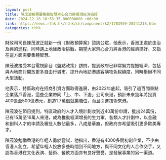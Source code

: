 ```yaml
---
layout: post
title: 陳茂波稱需要集體智慧齊心合力將香港經濟搞好
date: 2024-12-18 10:58:35.000000000 +08:00
link: https://news.rthk.hk/rthk/ch/component/k2/1783959-20241218.htm
categories: rthk
---
```


財政司司長陳茂波正就新一份《財政預算案》諮詢公眾，他表示，香港正處於由治及興的進程，同時遇上地緣政治挑戰，期望大家齊心合力將香港的經濟搞好，又指在這方面需要集體智慧。

陳茂波接受本台電視節目《盤點政策》訪問，提到政府已非常努力提振經濟，包括與內地商討開放更多自由行城市，提升內地訪港旅客購物免稅額度，同時舉辦不同大型活動。

他表示，特區政府在招商引資方面取得進展，由2022年底起，吸引了過百間重點企業落戶香港，這些企業帶同「上、中、下游」公司來港，預計未來幾年將投資400億至500億港元，創造1.7萬個就業職位，而且引進技術來港。

陳茂波在節目提到，特區政府的人才入境計劃收到近40萬份申請，批出24萬份，已有15萬至16萬人來港，成為推動經濟增長的生力軍，各類人才計劃中，以金融和創科人才的申請及審批人數佔最多，八成是華裔，但政府亦希望吸引更多歐美專才。

陳茂波勉勵香港的年輕人勇於嘗試，他指出，香港有4000多間初創企業，不少由香港人創立，希望年輕人投放多些時間到不同地方，與不同文化的人合作交手，又認為香港在文化表演、藝術、餐飲方面亦有良好聲譽，是發展事業的另一渠道。
